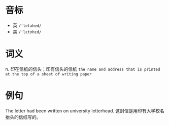 # 音标

- 英 `/'letəhed/`
- 美 `/'lɛtɚhɛd/`

# 词义

n. 印在信纸的信头；印有信头的信纸
`the name and address that is printed at the top of a sheet of writing paper`

# 例句

The letter had been written on university letterhead.
这封信是用印有大学校名抬头的信纸写的。


